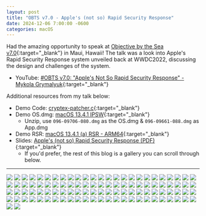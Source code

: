 ```yaml
---
layout: post
title: "OBTS v7.0 - Apple's (not so) Rapid Security Response"
date: 2024-12-06 7:00:00 -0600
categories: macOS
---
```


Had the amazing opportunity to speak at [Objective by the Sea v7.0](https://objectivebythesea.org/v7/index.html){:target="_blank"} in Maui, Hawaii! The talk was a look into Apple's Rapid Security Response system unveiled back at WWDC2022, discussing the design and challenges of the system.

* YouTube: [#OBTS v7.0: "Apple's Not So Rapid Security Response" - Mykola Grymalyuk](https://www.youtube.com/watch?v=Fz6QtdjhtB8){:target="_blank"}

Additional resources from my talk below:

* Demo Code: [cryptex-patcher.c](/Binaries/OBTS%20v7/cryptex-patcher.c){:target="_blank"}
* Demo OS.dmg: [macOS 13.4.1 IPSW](https://updates.cdn-apple.com/2023SpringFCS/fullrestores/042-01877/2F49A9FE-7033-41D0-9D0C-64EFCE6B4C22/UniversalMac_13.4.1_22F82_Restore.ipsw){:target="_blank"}
  - Unzip, use `096-09706-080.dmg` as the OS.dmg & `096-09661-088.dmg` as App.dmg
* Demo RSR: [macOS 13.4.1 (a) RSR - ARM64](https://updates.cdn-apple.com/2023SummerFCS/patches/042-11155/2C86E0CF-DB4F-4C20-8925-2F3F54F61A11/com_apple_MobileAsset_MacSplatSoftwareUpdate/fda10f2f66899a3530fd1cc7e99d0267eabef6c2.zip){:target="_blank"}
* Slides: [Apple's (not so) Rapid Security Response (PDF)](/assets/Conferences/OBTS-v7-2024/OBTS-v7.0-RSR-Hell.pdf){:target="_blank"}
  * If you'd prefer, the rest of this blog is a gallery you can scroll through below.

---

![](/images/posts/2024-12-06-OBTS-v7-2024/OBTS-v7.0-RSR-Hell.001.png)
![](/images/posts/2024-12-06-OBTS-v7-2024/OBTS-v7.0-RSR-Hell.002.png)
![](/images/posts/2024-12-06-OBTS-v7-2024/OBTS-v7.0-RSR-Hell.003.png)
![](/images/posts/2024-12-06-OBTS-v7-2024/OBTS-v7.0-RSR-Hell.004.png)
![](/images/posts/2024-12-06-OBTS-v7-2024/OBTS-v7.0-RSR-Hell.005.png)
![](/images/posts/2024-12-06-OBTS-v7-2024/OBTS-v7.0-RSR-Hell.006.png)
![](/images/posts/2024-12-06-OBTS-v7-2024/OBTS-v7.0-RSR-Hell.007.png)
![](/images/posts/2024-12-06-OBTS-v7-2024/OBTS-v7.0-RSR-Hell.008.png)
![](/images/posts/2024-12-06-OBTS-v7-2024/OBTS-v7.0-RSR-Hell.009.png)
![](/images/posts/2024-12-06-OBTS-v7-2024/OBTS-v7.0-RSR-Hell.010.png)
![](/images/posts/2024-12-06-OBTS-v7-2024/OBTS-v7.0-RSR-Hell.011.png)
![](/images/posts/2024-12-06-OBTS-v7-2024/OBTS-v7.0-RSR-Hell.012.png)
![](/images/posts/2024-12-06-OBTS-v7-2024/OBTS-v7.0-RSR-Hell.013.png)
![](/images/posts/2024-12-06-OBTS-v7-2024/OBTS-v7.0-RSR-Hell.014.png)
![](/images/posts/2024-12-06-OBTS-v7-2024/OBTS-v7.0-RSR-Hell.015.png)
![](/images/posts/2024-12-06-OBTS-v7-2024/OBTS-v7.0-RSR-Hell.016.png)
![](/images/posts/2024-12-06-OBTS-v7-2024/OBTS-v7.0-RSR-Hell.017.png)
![](/images/posts/2024-12-06-OBTS-v7-2024/OBTS-v7.0-RSR-Hell.018.png)
![](/images/posts/2024-12-06-OBTS-v7-2024/OBTS-v7.0-RSR-Hell.019.png)
![](/images/posts/2024-12-06-OBTS-v7-2024/OBTS-v7.0-RSR-Hell.020.png)
![](/images/posts/2024-12-06-OBTS-v7-2024/OBTS-v7.0-RSR-Hell.021.png)
![](/images/posts/2024-12-06-OBTS-v7-2024/OBTS-v7.0-RSR-Hell.022.png)
![](/images/posts/2024-12-06-OBTS-v7-2024/OBTS-v7.0-RSR-Hell.023.png)
![](/images/posts/2024-12-06-OBTS-v7-2024/OBTS-v7.0-RSR-Hell.024.png)
![](/images/posts/2024-12-06-OBTS-v7-2024/OBTS-v7.0-RSR-Hell.025.png)
![](/images/posts/2024-12-06-OBTS-v7-2024/OBTS-v7.0-RSR-Hell.026.png)
![](/images/posts/2024-12-06-OBTS-v7-2024/OBTS-v7.0-RSR-Hell.027.png)
![](/images/posts/2024-12-06-OBTS-v7-2024/OBTS-v7.0-RSR-Hell.028.png)
![](/images/posts/2024-12-06-OBTS-v7-2024/OBTS-v7.0-RSR-Hell.029.png)
![](/images/posts/2024-12-06-OBTS-v7-2024/OBTS-v7.0-RSR-Hell.030.png)
![](/images/posts/2024-12-06-OBTS-v7-2024/OBTS-v7.0-RSR-Hell.031.png)
![](/images/posts/2024-12-06-OBTS-v7-2024/OBTS-v7.0-RSR-Hell.032.png)
![](/images/posts/2024-12-06-OBTS-v7-2024/OBTS-v7.0-RSR-Hell.033.png)
![](/images/posts/2024-12-06-OBTS-v7-2024/OBTS-v7.0-RSR-Hell.034.png)
![](/images/posts/2024-12-06-OBTS-v7-2024/OBTS-v7.0-RSR-Hell.035.png)
![](/images/posts/2024-12-06-OBTS-v7-2024/OBTS-v7.0-RSR-Hell.036.png)
![](/images/posts/2024-12-06-OBTS-v7-2024/OBTS-v7.0-RSR-Hell.037.png)
![](/images/posts/2024-12-06-OBTS-v7-2024/OBTS-v7.0-RSR-Hell.038.png)
![](/images/posts/2024-12-06-OBTS-v7-2024/OBTS-v7.0-RSR-Hell.039.png)
![](/images/posts/2024-12-06-OBTS-v7-2024/OBTS-v7.0-RSR-Hell.040.png)
![](/images/posts/2024-12-06-OBTS-v7-2024/OBTS-v7.0-RSR-Hell.041.png)
![](/images/posts/2024-12-06-OBTS-v7-2024/OBTS-v7.0-RSR-Hell.042.png)
![](/images/posts/2024-12-06-OBTS-v7-2024/OBTS-v7.0-RSR-Hell.043.png)
![](/images/posts/2024-12-06-OBTS-v7-2024/OBTS-v7.0-RSR-Hell.044.png)
![](/images/posts/2024-12-06-OBTS-v7-2024/OBTS-v7.0-RSR-Hell.045.png)
![](/images/posts/2024-12-06-OBTS-v7-2024/OBTS-v7.0-RSR-Hell.046.png)
![](/images/posts/2024-12-06-OBTS-v7-2024/OBTS-v7.0-RSR-Hell.047.png)
![](/images/posts/2024-12-06-OBTS-v7-2024/OBTS-v7.0-RSR-Hell.048.png)
![](/images/posts/2024-12-06-OBTS-v7-2024/OBTS-v7.0-RSR-Hell.049.png)
![](/images/posts/2024-12-06-OBTS-v7-2024/OBTS-v7.0-RSR-Hell.050.png)
![](/images/posts/2024-12-06-OBTS-v7-2024/OBTS-v7.0-RSR-Hell.051.png)
![](/images/posts/2024-12-06-OBTS-v7-2024/OBTS-v7.0-RSR-Hell.052.png)
![](/images/posts/2024-12-06-OBTS-v7-2024/OBTS-v7.0-RSR-Hell.053.png)
![](/images/posts/2024-12-06-OBTS-v7-2024/OBTS-v7.0-RSR-Hell.054.png)
![](/images/posts/2024-12-06-OBTS-v7-2024/OBTS-v7.0-RSR-Hell.055.png)
![](/images/posts/2024-12-06-OBTS-v7-2024/OBTS-v7.0-RSR-Hell.056.png)
![](/images/posts/2024-12-06-OBTS-v7-2024/OBTS-v7.0-RSR-Hell.057.png)
![](/images/posts/2024-12-06-OBTS-v7-2024/OBTS-v7.0-RSR-Hell.058.png)
![](/images/posts/2024-12-06-OBTS-v7-2024/OBTS-v7.0-RSR-Hell.059.png)
![](/images/posts/2024-12-06-OBTS-v7-2024/OBTS-v7.0-RSR-Hell.060.png)
![](/images/posts/2024-12-06-OBTS-v7-2024/OBTS-v7.0-RSR-Hell.061.png)
![](/images/posts/2024-12-06-OBTS-v7-2024/OBTS-v7.0-RSR-Hell.062.png)
![](/images/posts/2024-12-06-OBTS-v7-2024/OBTS-v7.0-RSR-Hell.063.png)
![](/images/posts/2024-12-06-OBTS-v7-2024/OBTS-v7.0-RSR-Hell.064.png)
![](/images/posts/2024-12-06-OBTS-v7-2024/OBTS-v7.0-RSR-Hell.065.png)
![](/images/posts/2024-12-06-OBTS-v7-2024/OBTS-v7.0-RSR-Hell.066.png)
![](/images/posts/2024-12-06-OBTS-v7-2024/OBTS-v7.0-RSR-Hell.067.png)
![](/images/posts/2024-12-06-OBTS-v7-2024/OBTS-v7.0-RSR-Hell.068.png)
![](/images/posts/2024-12-06-OBTS-v7-2024/OBTS-v7.0-RSR-Hell.069.png)
![](/images/posts/2024-12-06-OBTS-v7-2024/OBTS-v7.0-RSR-Hell.070.png)
![](/images/posts/2024-12-06-OBTS-v7-2024/OBTS-v7.0-RSR-Hell.071.png)
![](/images/posts/2024-12-06-OBTS-v7-2024/OBTS-v7.0-RSR-Hell.072.png)
![](/images/posts/2024-12-06-OBTS-v7-2024/OBTS-v7.0-RSR-Hell.073.png)
![](/images/posts/2024-12-06-OBTS-v7-2024/OBTS-v7.0-RSR-Hell.074.png)
![](/images/posts/2024-12-06-OBTS-v7-2024/OBTS-v7.0-RSR-Hell.075.png)
![](/images/posts/2024-12-06-OBTS-v7-2024/OBTS-v7.0-RSR-Hell.076.png)
![](/images/posts/2024-12-06-OBTS-v7-2024/OBTS-v7.0-RSR-Hell.077.png)
![](/images/posts/2024-12-06-OBTS-v7-2024/OBTS-v7.0-RSR-Hell.078.png)
![](/images/posts/2024-12-06-OBTS-v7-2024/OBTS-v7.0-RSR-Hell.079.png)
![](/images/posts/2024-12-06-OBTS-v7-2024/OBTS-v7.0-RSR-Hell.080.png)
![](/images/posts/2024-12-06-OBTS-v7-2024/OBTS-v7.0-RSR-Hell.081.png)
![](/images/posts/2024-12-06-OBTS-v7-2024/OBTS-v7.0-RSR-Hell.082.png)
![](/images/posts/2024-12-06-OBTS-v7-2024/OBTS-v7.0-RSR-Hell.083.png)
![](/images/posts/2024-12-06-OBTS-v7-2024/OBTS-v7.0-RSR-Hell.084.png)
![](/images/posts/2024-12-06-OBTS-v7-2024/OBTS-v7.0-RSR-Hell.085.png)
![](/images/posts/2024-12-06-OBTS-v7-2024/OBTS-v7.0-RSR-Hell.086.png)
![](/images/posts/2024-12-06-OBTS-v7-2024/OBTS-v7.0-RSR-Hell.087.png)
![](/images/posts/2024-12-06-OBTS-v7-2024/OBTS-v7.0-RSR-Hell.088.png)
![](/images/posts/2024-12-06-OBTS-v7-2024/OBTS-v7.0-RSR-Hell.089.png)
![](/images/posts/2024-12-06-OBTS-v7-2024/OBTS-v7.0-RSR-Hell.090.png)
![](/images/posts/2024-12-06-OBTS-v7-2024/OBTS-v7.0-RSR-Hell.091.png)
![](/images/posts/2024-12-06-OBTS-v7-2024/OBTS-v7.0-RSR-Hell.092.png)
![](/images/posts/2024-12-06-OBTS-v7-2024/OBTS-v7.0-RSR-Hell.093.png)
![](/images/posts/2024-12-06-OBTS-v7-2024/OBTS-v7.0-RSR-Hell.094.png)
![](/images/posts/2024-12-06-OBTS-v7-2024/OBTS-v7.0-RSR-Hell.095.png)
![](/images/posts/2024-12-06-OBTS-v7-2024/OBTS-v7.0-RSR-Hell.096.png)
![](/images/posts/2024-12-06-OBTS-v7-2024/OBTS-v7.0-RSR-Hell.097.png)
![](/images/posts/2024-12-06-OBTS-v7-2024/OBTS-v7.0-RSR-Hell.098.png)
![](/images/posts/2024-12-06-OBTS-v7-2024/OBTS-v7.0-RSR-Hell.099.png)
![](/images/posts/2024-12-06-OBTS-v7-2024/OBTS-v7.0-RSR-Hell.100.png)
![](/images/posts/2024-12-06-OBTS-v7-2024/OBTS-v7.0-RSR-Hell.101.png)
![](/images/posts/2024-12-06-OBTS-v7-2024/OBTS-v7.0-RSR-Hell.102.png)